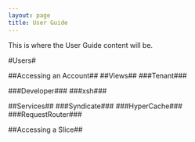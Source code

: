 ```yaml
---
layout: page
title: User Guide
---
```


<p class="message">
This is where the User Guide content will be.
</p>

#Users#

##Accessing an Account##
##Views##
###Tenant###

###Developer###
###xsh###

##Services##
###Syndicate###
###HyperCache###
###RequestRouter###

##Accessing a Slice##



